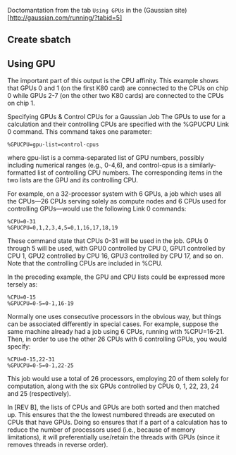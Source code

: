 Doctomantation from the tab ```Using GPUs``` in the  (Gaussian site)[http://gaussian.com/running/?tabid=5]

## Create sbatch

## Using GPU


The important part of this output is the CPU affinity. This example shows that GPUs 0 and 1 (on the first K80 card) are connected to the CPUs on chip 0 while GPUs 2-7 (on the other two K80 cards) are connected to the CPUs on chip 1.

Specifying GPUs & Control CPUs for a Gaussian Job
The GPUs to use for a calculation and their controlling CPUs are specified with the %GPUCPU Link 0 command. This command takes one parameter:
```
%GPUCPU=gpu-list=control-cpus
```
where gpu-list is a comma-separated list of GPU numbers, possibly including numerical ranges (e.g., 0-4,6), and control-cpus is a similarly-formatted list of controlling CPU numbers. The corresponding items in the two lists are the GPU and its controlling CPU.

For example, on a 32-processor system with 6 GPUs, a job which uses all the CPUs—26 CPUs serving solely as compute nodes and 6 CPUs used for controlling GPUs—would use the following Link 0 commands:
```
%CPU=0-31                                
%GPUCPU=0,1,2,3,4,5=0,1,16,17,18,19
```

These command state that CPUs 0-31 will be used in the job. GPUs 0 through 5 will be used, with GPU0 controlled by CPU 0, GPU1 controlled by CPU 1, GPU2 controlled by CPU 16, GPU3 controlled by CPU 17, and so on. Note that the controlling CPUs are included in %CPU.

In the preceding example, the GPU and CPU lists could be expressed more tersely as:
```
%CPU=0-15
%GPUCPU=0-5=0-1,16-19
```
Normally one uses consecutive processors in the obvious way, but things can be associated differently in special cases. For example, suppose the same machine already had a job using 6 CPUs, running with %CPU=16-21. Then, in order to use the other 26 CPUs with 6 controlling GPUs, you would specify:

```
%CPU=0-15,22-31
%GPUCPU=0-5=0-1,22-25
```
This job would use a total of 26 processors, employing 20 of them solely for computation, along with the six GPUs controlled by CPUs 0, 1, 22, 23, 24 and 25 (respectively).

In [REV B], the lists of CPUs and GPUs are both sorted and then matched up. This ensures that the the lowest numbered threads are executed on CPUs that have GPUs. Doing so ensures that if a part of a calculation has to reduce the number of processors used (i.e., because of memory limitations), it will preferentially use/retain the threads with GPUs (since it removes threads in reverse order).


